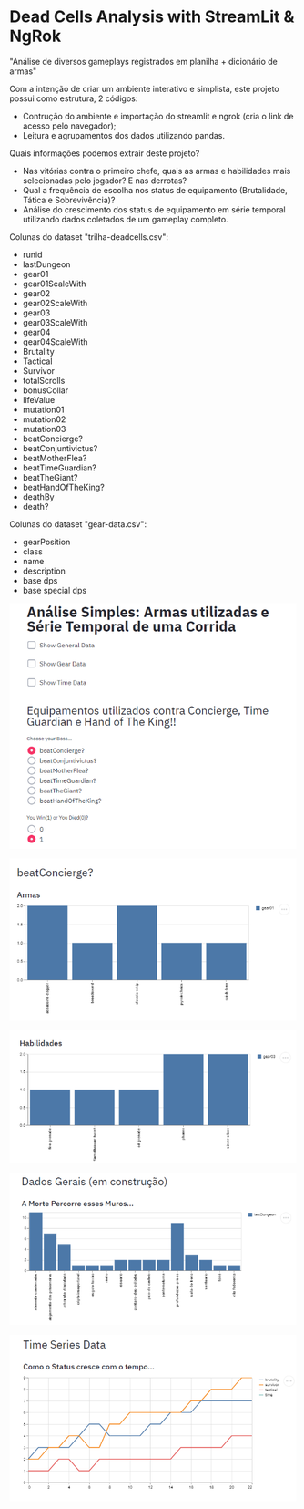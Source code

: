 # Dead Cells Analysis with StreamLit & NgRok

"Análise de diversos gameplays registrados em planilha + dicionário de armas"

Com a intenção de criar um ambiente interativo e simplista, este projeto possui como estrutura, 2 códigos:
- Contrução do ambiente e importação do streamlit e ngrok (cria o link de acesso pelo navegador);
- Leitura e agrupamentos dos dados utilizando pandas.

Quais informações podemos extrair deste projeto?
- Nas vitórias contra o primeiro chefe, quais as armas e habilidades mais selecionadas pelo jogador? E nas derrotas?
- Qual a frequência de escolha nos status de equipamento (Brutalidade, Tática e Sobrevivência)?
- Análise do crescimento dos status de equipamento em série temporal utilizando dados coletados de um gameplay completo.

Colunas do dataset "trilha-deadcells.csv":
- runid
- lastDungeon
- gear01
- gear01ScaleWith
- gear02
- gear02ScaleWith
- gear03
- gear03ScaleWith
- gear04
- gear04ScaleWith
- Brutality
- Tactical
- Survivor
- totalScrolls
- bonusCollar
- lifeValue
- mutation01
- mutation02
- mutation03
- beatConcierge?
- beatConjuntivictus?
- beatMotherFlea?
- beatTimeGuardian?
- beatTheGiant?
- beatHandOfTheKing?
- deathBy
- death?

Colunas do dataset "gear-data.csv":
- gearPosition
- class
- name
- description
- base dps
- base special dps

![Alt text](https://github.com/Alexno9/gameplay-deadcells-analysis/raw/master/Screenshot_1.png)

![Alt text](https://github.com/Alexno9/gameplay-deadcells-analysis/raw/master/Screenshot_2.png)

![Alt text](https://github.com/Alexno9/gameplay-deadcells-analysis/raw/master/Screenshot_3.png)

![Alt text](https://github.com/Alexno9/gameplay-deadcells-analysis/raw/master/Screenshot_4.png)

![Alt text](https://github.com/Alexno9/gameplay-deadcells-analysis/raw/master/Screenshot_5.png)
